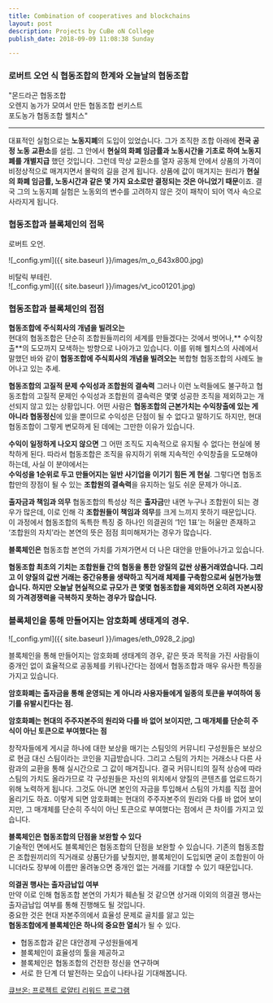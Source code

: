 ```yaml
---
title: Combination of cooperatives and blockchains
layout: post
description: Projects by CuBe oN College
publish_date: 2018-09-09 11:08:38 Sunday

---
```


### 로버트 오언 식 협동조합의 한계와 오늘날의 협동조합  



"몬드라곤 협동조합  
오렌지 농가가 모여서 만든 협동조합 썬키스트  
포도농가 협동조합 웰치스"    

-------------------------


대표적인 실험으로는 **노동지폐**의 도입이 있었습니다. 
그가 조직한 조합 아래에 **전국 공정 노동 교환소**를 설립.
그 안에서 **현실의 화폐 임금률과 노동시간을 기초로 하여 노동지폐를 개별지급** 했던 것입니다. 
그런데 막상 교환소를 열자 공동체 안에서 상품의 가격이 비정상적으로 매겨지면서 몰락의 길을 걷게 됩니다. 
상품에 값이 매겨지는 원리가 **현실의 화폐 임금률, 노동시간과 같은 몇 가지 요소로만 결정되는 것은 아니었기 때문**이죠. 
결국 그의 노동지폐 실험은 노동외의 변수를 고려하지 않은 것이 패착이 되어 역사 속으로 사라지게 됩니다.  


### 협동조합과 블록체인의 접목
로버트 오언.

![_config.yml]({{ site.baseurl }}/images/m_o_643x800.jpg)  

비탈릭 부테린.  
![_config.yml]({{ site.baseurl }}/images/vt_ico01201.jpg)

### 협동조합과 블록체인의 접점
**협동조합에 주식회사의 개념을 빌려오는**  
현대의 협동조합은 단순히 조합원들끼리의 세계를 만들겠다는 것에서 벗어나,** 수익창출**의 도모까지 모색하는 방향으로 나아가고 있습니다. 
이를 위해 웰치스의 사례에서 말했던 바와 같이 **협동조합에 주식회사의 개념을 빌려오는** 복합형 협동조합의 사례도 늘어나고 있는 추세.

**협동조합의 고질적 문제**
**수익성과 조합원의 결속력**
그러나 이런 노력들에도 불구하고 협동조합의 고질적 문제인 수익성과 조합원의 결속력은 몇몇 성공한 조직을 제외하고는 개선되지 않고 있는 상황입니다. 
어떤 사람은 **협동조합의 근본가치는 수익창출에 있는 게 아니라 협동정신**에 있을 뿐이므로 수익성은 단점이 될 수 없다고 말하기도 하지만, 
현대 협동조합이 그렇게 변모하게 된 데에는 그만한 이유가 있습니다. 

**수익이 일정하게 나오지 않으면**
그 어떤 조직도 지속적으로 유지될 수 없다는 현실에 봉착하게 된다.
따라서 협동조합은 조직을 유지하기 위해 지속적인 수익창출을 도모해야 하는데, 사실 이 분야에서는   
**수익성을 1순위로 두고 만들어지는 일반 사기업을 이기기 힘든 게 현실**. 
그렇다면 협동조합만의 장점이 될 수 있는 **조합원의 결속력**을 유지하는 일도 쉬운 문제가 아니죠. 

**출자금과 책임과 의무**
협동조합의 특성상 적은 **출자금**만 내면 누구나 조합원이 되는 경우가 많은데, 이로 인해 각 **조합원들이 책임과 의무**를 크게 느끼지 못하기 때문입니다. 이 과정에서 협동조합의 독특한 특징 중 하나인 의결권의 ‘1인 1표’는 허울만 존재하고 ‘조합원의 자치’라는 본연의 뜻은 점점 희미해져가는 경우가 많습니다.

 **블록체인은**  협동조합 본연의 가치를 가져가면서 더 나은 대안을 만들어나가고 있습니다.  

**협동조합 최초의 기치는 조합원들 간의 협동을 통한 양질의 값싼 상품거래였습니다. 그리고 이 양질의 값싼 거래는 중간유통을 생략하고 직거래 체제를 구축함으로써 실현가능했습니다. 하지만 오늘날 현실적으로 규모가 큰 몇몇 협동조합을 제외하면 오히려 자본시장의 가격경쟁력을 극복하지 못하는 경우가 많습니다.**

### 블록체인을 통해 만들어지는 암호화폐 생태계의 경우.  

![_config.yml]({{ site.baseurl }}/images/eth_0928_2.jpg)

블록체인을 통해 만들어지는 암호화폐 생태계의 경우, 같은 뜻과 목적을 가진 사람들이 중개인 없이 효율적으로 공동체를 키워나간다는 점에서 협동조합과 매우 유사한 특징을 가지고 있습니다. 

**암호화폐는 출자금을 통해 운영되는 게 아니라 사용자들에게 일종의 토큰을 부여하여 동기를 유발시킨다는 점.**


**암호화폐는 현대의 주주자본주의 원리와 다를 바 없어 보이지만, 그 매개체를 단순히 주식이 아닌 토큰으로 부여했다는 점**  

창작자들에게 게시글 하나에 대한 보상을 매기는 스팀잇의 커뮤니티 구성원들은 보상으로 현금 대신 스팀이라는 코인을 지급받습니다. 그리고 스팀의 가치는 거래소나 다른 사람과의 교환을 통해 실시간으로 그 값이 매겨집니다. 결국 커뮤니티의 질적 상승에 따라 스팀의 가치도 올라가므로 각 구성원들은 자신의 위치에서 양질의 콘텐츠를 업로드하기 위해 노력하게 됩니다. 그것도 아니면 본인의 자금을 투입해서 스팀의 가치를 직접 끌어올리기도 하죠. 이렇게 되면 암호화폐는 현대의 주주자본주의 원리와 다를 바 없어 보이지만, 그 매개체를 단순히 주식이 아닌 토큰으로 부여했다는 점에서 큰 차이를 가지고 있습니다.

**블록체인은 협동조합의 단점을 보완할 수 있다**  
기술적인 면에서도 블록체인은 협동조합의 단점을 보완할 수 있습니다. 
기존의 협동조합은 조합원끼리의 직거래로 상품단가를 낮췄지만, 블록체인이 도입되면 굳이 조합원이 아니더라도 장부에 이름만 올려놓으면 중개인 없는 거래를 기대할 수 있기 때문입니다. 

 **의결권 행사는 출자금납입 여부**  
만약 이로 인해 협동조합 본연의 가치가 훼손될 것 같으면 상거래 이외의 의결권 행사는 출자금납입 여부를 통해 진행해도 될 것입니다.   
중요한 것은 현대 자본주의에서 효율성 문제로 골치를 앓고 있는   
**협동조합에게 블록체인은 하나의 중요한 열쇠**가 될 수 있다.   

- 협동조합과 같은 대안경제 구성원들에게 
- 블록체인이 효율성의 툴을 제공하고
- 블록체인은 협동조합의 건전한 정신을 연구하며 
- 서로 한 단계 더 발전하는 모습이 나타나길 기대해봅니다.



[큐브온: 프로젝트 로얄티 리워드 프로그램](https://wooriapt.github.io/Loyalty-Programs)
